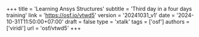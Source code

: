 +++
title = 'Learning Ansys Structures'
subtitle = 'Third day in a four days training'
link = 'https://osf.io/vtwd5'
version = '20241031_v1'
date = '2024-10-31T11:50:00+07:00'
draft = false
type = 'xtalk'
tags = ['osf']
authors = ['viridi']
url = 'osf/vtwd5'
+++
<!--more-->
